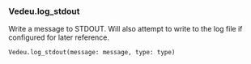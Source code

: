 ### Vedeu.log_stdout
Write a message to STDOUT. Will also attempt to write to the log file
if configured for later reference.

    Vedeu.log_stdout(message: message, type: type)
